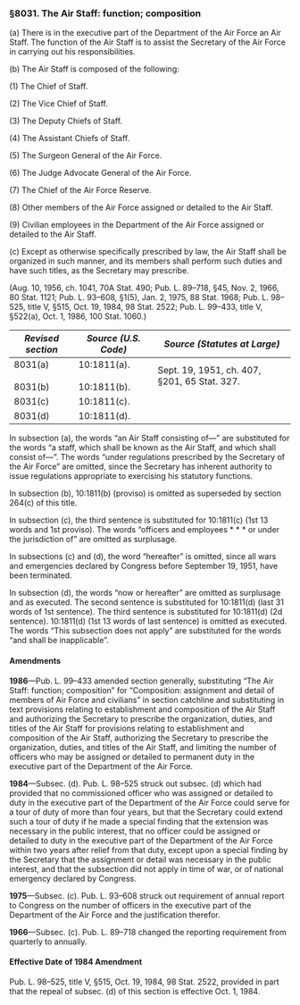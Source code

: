 ### §8031. The Air Staff: function; composition ###

(a) There is in the executive part of the Department of the Air Force an Air Staff. The function of the Air Staff is to assist the Secretary of the Air Force in carrying out his responsibilities.

(b) The Air Staff is composed of the following:

(1) The Chief of Staff.

(2) The Vice Chief of Staff.

(3) The Deputy Chiefs of Staff.

(4) The Assistant Chiefs of Staff.

(5) The Surgeon General of the Air Force.

(6) The Judge Advocate General of the Air Force.

(7) The Chief of the Air Force Reserve.

(8) Other members of the Air Force assigned or detailed to the Air Staff.

(9) Civilian employees in the Department of the Air Force assigned or detailed to the Air Staff.

(c) Except as otherwise specifically prescribed by law, the Air Staff shall be organized in such manner, and its members shall perform such duties and have such titles, as the Secretary may prescribe.

(Aug. 10, 1956, ch. 1041, 70A Stat. 490; Pub. L. 89–718, §45, Nov. 2, 1966, 80 Stat. 1121; Pub. L. 93–608, §1(5), Jan. 2, 1975, 88 Stat. 1968; Pub. L. 98–525, title V, §515, Oct. 19, 1984, 98 Stat. 2522; Pub. L. 99–433, title V, §522(a), Oct. 1, 1986, 100 Stat. 1060.)

|   *Revised section*    |      *Source (U.S. Code)*      |        *Source (Statutes at Large)*        |
|------------------------|--------------------------------|--------------------------------------------|
|8031(a)<br/><br/>8031(b)|10:1811(a).<br/><br/>10:1811(b).|Sept. 19, 1951, ch. 407, §201, 65 Stat. 327.|
|        8031(c)         |          10:1811(c).           |                                            |
|        8031(d)         |          10:1811(d).           |                                            |

In subsection (a), the words “an Air Staff consisting of—” are substituted for the words “a staff, which shall be known as the Air Staff, and which shall consist of—”. The words “under regulations prescribed by the Secretary of the Air Force” are omitted, since the Secretary has inherent authority to issue regulations appropriate to exercising his statutory functions.

In subsection (b), 10:1811(b) (proviso) is omitted as superseded by section 264(c) of this title.

In subsection (c), the third sentence is substituted for 10:1811(c) (1st 13 words and 1st proviso). The words “officers and employees \* \* \* or under the jurisdiction of” are omitted as surplusage.

In subsections (c) and (d), the word “hereafter” is omitted, since all wars and emergencies declared by Congress before September 19, 1951, have been terminated.

In subsection (d), the words “now or hereafter” are omitted as surplusage and as executed. The second sentence is substituted for 10:1811(d) (last 31 words of 1st sentence). The third sentence is substituted for 10:1811(d) (2d sentence). 10:1811(d) (1st 13 words of last sentence) is omitted as executed. The words “This subsection does not apply” are substituted for the words “and shall be inapplicable”.

#### Amendments ####

**1986**—Pub. L. 99–433 amended section generally, substituting “The Air Staff: function; composition” for “Composition: assignment and detail of members of Air Force and civilians” in section catchline and substituting in text provisions relating to establishment and composition of the Air Staff and authorizing the Secretary to prescribe the organization, duties, and titles of the Air Staff for provisions relating to establishment and composition of the Air Staff, authorizing the Secretary to prescribe the organization, duties, and titles of the Air Staff, and limiting the number of officers who may be assigned or detailed to permanent duty in the executive part of the Department of the Air Force.

**1984**—Subsec. (d). Pub. L. 98–525 struck out subsec. (d) which had provided that no commissioned officer who was assigned or detailed to duty in the executive part of the Department of the Air Force could serve for a tour of duty of more than four years, but that the Secretary could extend such a tour of duty if he made a special finding that the extension was necessary in the public interest, that no officer could be assigned or detailed to duty in the executive part of the Department of the Air Force within two years after relief from that duty, except upon a special finding by the Secretary that the assignment or detail was necessary in the public interest, and that the subsection did not apply in time of war, or of national emergency declared by Congress.

**1975**—Subsec. (c). Pub. L. 93–608 struck out requirement of annual report to Congress on the number of officers in the executive part of the Department of the Air Force and the justification therefor.

**1966**—Subsec. (c). Pub. L. 89–718 changed the reporting requirement from quarterly to annually.

#### Effective Date of 1984 Amendment ####

Pub. L. 98–525, title V, §515, Oct. 19, 1984, 98 Stat. 2522, provided in part that the repeal of subsec. (d) of this section is effective Oct. 1, 1984.